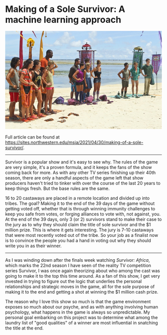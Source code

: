 # **Making of a Sole Survivor**: A machine learning approach

![](images/titlepic.jpg)

Full article can be found at https://sites.northwestern.edu/msia/2021/04/30/making-of-a-sole-survivor/.

***

Survivor is a popular show and it's easy to see why. The rules of the game are very simple, it's a proven formula, and it keeps the fans of the show coming back for more. As with any other TV series finishing up their 40th season, there are only a handful aspects of the game left that show producers haven't tried to tinker with over the course of the last 20 years to keep things fresh. But the base rules are the same.

16 to 20 castaways are placed in a remote location and divided up into tribes. The goal? Making it to the end of the 39 days of the game without getting voted off, whether that is through winning immunity challenges to keep you safe from votes, or forging alliances to vote with, not against, you. At the end of the 39 days, only 3 (or 2) survivors stand to make their case to the jury as to why they should claim the title of sole survivor and the $1 million prize. This is where it gets interesting. The jury is 7-10 castaways that were most recently voted out of the tribe. So your job as a finalist now is to convince the people you had a hand in voting out why they should write you in as their winner.

***

As I was winding down after the finals week watching *Survivor: Africa*, which marks the 22nd season I have seen of the reality TV competition series Survivor, I was once again theorizing about who among the cast was going to make it to the top this time around. As a fan of this show, I get very invested in trying to figure out the logic that underlies the personal relationships and strategic moves in the game, all for the sole purpose of making it to the end and getting a shot at winning the $1 million cash prize.

The reason why I love this show so much is that the game environment exposes so much about our psyche, and as with anything involving human psychology, what happens in the game is always so unpredictable. My personal goal embarking on this project was to determine what among the laundry list of "good qualities" of a winner are most influential in snatching the title at the end.
